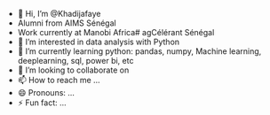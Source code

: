 - 👋 Hi, I’m @Khadijafaye
- Alumni from AIMS Sénégal
- Work currently at Manobi Africa# agCélérant Sénégal
- 👀 I’m interested in data analysis with Python
- 🌱 I’m currently learning python: pandas, numpy, Machine learning, deeplearning, sql, power bi, etc
- 💞️ I’m looking to collaborate on 
- 📫 How to reach me ...
- 😄 Pronouns: ...
- ⚡ Fun fact: ...

<!---
Khadijafaye/Khadijafaye is a ✨ special ✨ repository because its `README.md` (this file) appears on your GitHub profile.
You can click the Preview link to take a look at your changes.
--->
